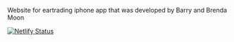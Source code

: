 Website for eartrading iphone app that was developed by Barry and Brenda Moon

[![Netlify Status](https://api.netlify.com/api/v1/badges/a04b3853-afc8-476d-9508-62db92650869/deploy-status)](https://app.netlify.com/sites/eartrading/deploys)
